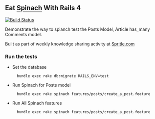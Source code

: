 ## Eat [Spinach](https://github.com/codegram/spinach) With Rails 4

[![Build Status](https://travis-ci.org/spritlesoftware/eat-spinach-with-rails4.png)](https://travis-ci.org/spritlesoftware/eat-spinach-with-rails4)

Demonstrate the way to spianch test the Posts Model, Article has_many Comments model.

Built as part of weekly knowledge sharing activity at [Spritle.com](http://www.spritle.com)

### Run the tests

* Set the database

        bundle exec rake db:migrate RAILS_ENV=test

* Run Spinach for Posts model

        bundle exec rake spinach features/posts/create_a_post.feature

* Run All Spinach features

        bundle exec rake spinach features/posts/create_a_post.feature        